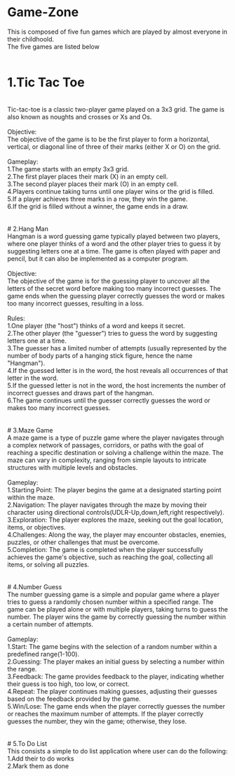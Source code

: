 # Game-Zone
This is composed of five fun games which are played by almost everyone in their childhoold.<br />
The five games are listed below<br /><br />
# 1.Tic Tac Toe
<br />
Tic-tac-toe is a classic two-player game played on a 3x3 grid. The game is also known as noughts and crosses or Xs and Os.
<br /><br />
Objective:<br />
The objective of the game is to be the first player to form a horizontal, vertical, or diagonal line of three of their marks (either X or O) on the grid.<br /><br />
Gameplay:<br />
1.The game starts with an empty 3x3 grid.<br />
2.The first player places their mark (X) in an empty cell.<br />
3.The second player places their mark (O) in an empty cell.<br />
4.Players continue taking turns until one player wins or the grid is filled.<br />
5.If a player achieves three marks in a row, they win the game.<br />
6.If the grid is filled without a winner, the game ends in a draw.<br /><br /><br />
# 2.Hang Man
<br />
Hangman is a word guessing game typically played between two players, where one player thinks of a word and the other player tries to guess it by suggesting letters one at a time. The game is often played with paper and pencil, but it can also be implemented as a computer program.
<br /><br />
Objective:<br />
The objective of the game is for the guessing player to uncover all the letters of the secret word before making too many incorrect guesses. The game ends when the guessing player correctly guesses the word or makes too many incorrect guesses, resulting in a loss.<br />
<br />
Rules:<br />
1.One player (the "host") thinks of a word and keeps it secret.<br />
2.The other player (the "guesser") tries to guess the word by suggesting letters one at a time.<br />
3.The guesser has a limited number of attempts (usually represented by the number of body parts of a hanging stick figure, hence the name "Hangman").<br />
4.If the guessed letter is in the word, the host reveals all occurrences of that letter in the word.<br />
5.If the guessed letter is not in the word, the host increments the number of incorrect guesses and draws part of the hangman.<br />
6.The game continues until the guesser correctly guesses the word or makes too many incorrect guesses.<br /><br /><br />
# 3.Maze Game
<br />
A maze game is a type of puzzle game where the player navigates through a complex network of passages, corridors, or paths with the goal of reaching a specific destination or solving a challenge within the maze. The maze can vary in complexity, ranging from simple layouts to intricate structures with multiple levels and obstacles.<br /><br />
Gameplay:<br />
1.Starting Point: The player begins the game at a designated starting point within the maze.<br />
2.Navigation: The player navigates through the maze by moving their character using directional controls(UDLR-Up,down,left,right respectively).<br />
3.Exploration: The player explores the maze, seeking out the goal location, items, or objectives.<br />
4.Challenges: Along the way, the player may encounter obstacles, enemies, puzzles, or other challenges that must be overcome.<br />
5.Completion: The game is completed when the player successfully achieves the game's objective, such as reaching the goal, collecting all items, or solving all puzzles.<br /><br /><br />
# 4.Number Guess
<br />
The number guessing game is a simple and popular game where a player tries to guess a randomly chosen number within a specified range. The game can be played alone or with multiple players, taking turns to guess the number. The player wins the game by correctly guessing the number within a certain number of attempts.<br /><br />
Gameplay:<br />
1.Start: The game begins with the selection of a random number within a predefined range(1-100).<br />
2.Guessing: The player makes an initial guess by selecting a number within the range.<br />
3.Feedback: The game provides feedback to the player, indicating whether their guess is too high, too low, or correct.<br />
4.Repeat: The player continues making guesses, adjusting their guesses based on the feedback provided by the game.<br />
5.Win/Lose: The game ends when the player correctly guesses the number or reaches the maximum number of attempts. If the player correctly guesses the number, they win the game; otherwise, they lose.<br /><br /><br />
# 5.To Do List
<br />
This consists a simple to do list application where user can do the following:<br />
1.Add their to do works<br /> 
2.Mark them as done<br /><br />
